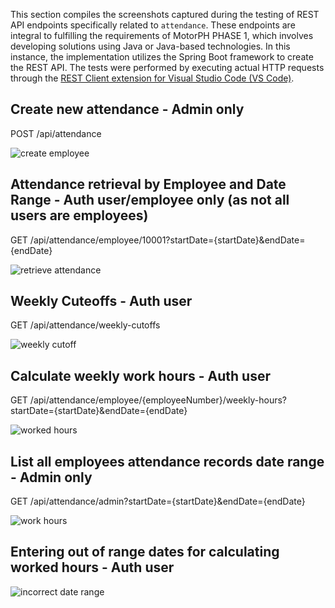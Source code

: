 This section compiles the screenshots captured during the testing of REST API endpoints specifically related to `attendance`. These endpoints are integral to fulfilling the requirements of MotorPH PHASE 1, which involves developing solutions using Java or Java-based technologies. In this instance, the implementation utilizes the Spring Boot framework to create the REST API. The tests were performed by executing actual HTTP requests through the [REST Client extension for Visual Studio Code (VS Code)](https://marketplace.visualstudio.com/items?itemName=humao.rest-client).


## Create new attendance - Admin only

POST /api/attendance

![create employee](https://drive.google.com/uc?id=1NwBgiemUU7p9izZS3QDf5tGCd5Kz9IuV)


## Attendance retrieval by Employee and Date Range - Auth user/employee only (as not all users are employees)

GET /api/attendance/employee/10001?startDate={startDate}&endDate={endDate}

![retrieve attendance](https://drive.google.com/uc?id=1aQQuCY5HyRZTVm8TpGOPxBepm1eWf3Hv)

## Weekly Cuteoffs - Auth user

GET /api/attendance/weekly-cutoffs

![weekly cutoff](https://drive.google.com/uc?id=1ncKk2EFVDHjWEdAbJhQPjA_j8e5hrs0X)


## Calculate weekly work hours - Auth user

GET /api/attendance/employee/{employeeNumber}/weekly-hours?startDate={startDate}&endDate={endDate}

![worked hours](https://drive.google.com/uc?id=1JBipwkb8e4e_duNIMi2NTNbs8PaUX9O6)

## List all employees attendance records date range - Admin only

GET /api/attendance/admin?startDate={startDate}&endDate={endDate}

![work hours](https://drive.google.com/uc?id=1QjtVpyO2HgUJdAJhnQys7MOZC07UxOEQ)

## Entering out of range dates for calculating worked hours - Auth user

![incorrect date range](https://drive.google.com/uc?id=1Rij1Pq4msYtKogC82LfbS1HwsKorcWmt)

